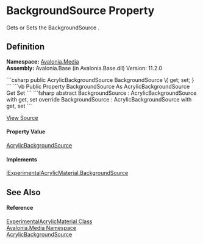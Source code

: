 # BackgroundSource Property


Gets or Sets the BackgroundSource .



## Definition
**Namespace:** <a href="N_Avalonia_Media">Avalonia.Media</a>  
**Assembly:** Avalonia.Base (in Avalonia.Base.dll) Version: 11.2.0

<Tabs groupId="api-code-preview">
<TabItem value="csharp" label="C#">
```csharp
public AcrylicBackgroundSource BackgroundSource \{ get; set; }
```
</TabItem>
<TabItem value="vb" label="VB">
```vb
Public Property BackgroundSource As AcrylicBackgroundSource
	Get
	Set
```
</TabItem>
<TabItem value="fsharp" label="F#">
```fsharp
abstract BackgroundSource : AcrylicBackgroundSource with get, set
override BackgroundSource : AcrylicBackgroundSource with get, set
```
</TabItem>
</Tabs>



<a href="https://github.com/AvaloniaUI/Avalonia/tree/master/src/Avalonia.Base/Media/ExperimentalAcrylicMaterial.cs#L89" title="View the source code">View Source</a>



#### Property Value
<a href="T_Avalonia_Media_AcrylicBackgroundSource">AcrylicBackgroundSource</a>

#### Implements
<a href="P_Avalonia_Media_IExperimentalAcrylicMaterial_BackgroundSource">IExperimentalAcrylicMaterial.BackgroundSource</a>  


## See Also


#### Reference
<a href="T_Avalonia_Media_ExperimentalAcrylicMaterial">ExperimentalAcrylicMaterial Class</a>  
<a href="N_Avalonia_Media">Avalonia.Media Namespace</a>  
<a href="T_Avalonia_Media_AcrylicBackgroundSource">AcrylicBackgroundSource</a>  

